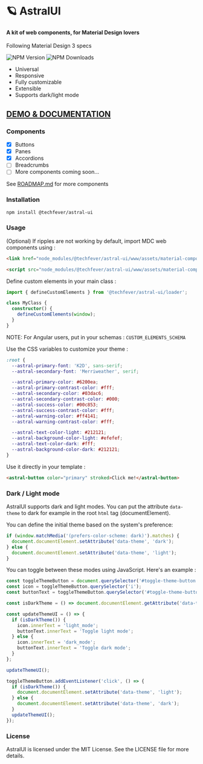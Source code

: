 # 🪐 AstralUI

#### A kit of web components, for Material Design lovers

Following Material Design 3 specs

![NPM Version](https://img.shields.io/npm/v/%40techfever%2Fastral-ui) ![NPM Downloads](https://img.shields.io/npm/dw/%40techfever%2Fastral-ui)

- Universal
- Responsive
- Fully customizable
- Extensible
- Supports dark/light mode



## [DEMO & DOCUMENTATION](https://astral-ui.dev)

### Components

- [x] Buttons
- [x] Panes
- [x] Accordions
- [ ] Breadcrumbs
- [ ] More components coming soon...

See [ROADMAP.md](https://github.com/techfever-soft/astral-ui/blob/main/ROADMAP.md) for more components

### Installation

```bash
npm install @techfever/astral-ui
```

### Usage

(Optional) If ripples are not working by default, import MDC web components using :
```html
<link href="node_modules/@techfever/astral-ui/www/assets/material-components-web.min.css" rel="stylesheet" />
```
```html
<script src="node_modules/@techfever/astral-ui/www/assets/material-components-web.min.js"></script>
```


Define custom elements in your main class :
```ts
import { defineCustomElements } from '@techfever/astral-ui/loader';

class MyClass {
  constructor() {
    defineCustomElements(window);
  }
}
```

NOTE: For Angular users, put in your schemas : `CUSTOM_ELEMENTS_SCHEMA`

Use the CSS variables to customize your theme :

```scss
:root {
  --astral-primary-font: 'K2D', sans-serif;
  --astral-secondary-font: 'Merriweather', serif;

  --astral-primary-color: #6200ea;
  --astral-primary-contrast-color: #fff;
  --astral-secondary-color: #03dac6;
  --astral-secondary-contrast-color: #000;
  --astral-success-color: #00c853;
  --astral-success-contrast-color: #fff;
  --astral-warning-color: #ff4141;
  --astral-warning-contrast-color: #fff;

  --astral-text-color-light: #212121;
  --astral-background-color-light: #efefef;
  --astral-text-color-dark: #fff;
  --astral-background-color-dark: #212121;
}
```

Use it directly in your template :

```html
<astral-button color="primary" stroked>Click me!</astral-button>
```

### Dark / Light mode
AstralUI supports dark and light modes. 
You can put the attribute `data-theme` to dark for example in the root `html` tag (documentElement). 

You can define the initial theme based on the system's preference:

```ts
if (window.matchMedia('(prefers-color-scheme: dark)').matches) {
  document.documentElement.setAttribute('data-theme', 'dark');
} else {
  document.documentElement.setAttribute('data-theme', 'light');
}
```


You can toggle between these modes using JavaScript. Here's an example :

```ts
const toggleThemeButton = document.querySelector('#toggle-theme-button');
const icon = toggleThemeButton.querySelector('i');
const buttonText = toggleThemeButton.querySelector('#toggle-theme-button-text');

const isDarkTheme = () => document.documentElement.getAttribute('data-theme') === 'dark';

const updateThemeUI = () => {
  if (isDarkTheme()) {
    icon.innerText = 'light_mode';
    buttonText.innerText = 'Toggle light mode';
  } else {
    icon.innerText = 'dark_mode';
    buttonText.innerText = 'Toggle dark mode';
  }
};

updateThemeUI();

toggleThemeButton.addEventListener('click', () => {
  if (isDarkTheme()) {
    document.documentElement.setAttribute('data-theme', 'light');
  } else {
    document.documentElement.setAttribute('data-theme', 'dark');
  }
  updateThemeUI();
});
```

### License

AstralUI is licensed under the MIT License. See the LICENSE file for more details.

